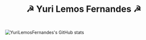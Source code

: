 <h1 align="center"> ☭ Yuri Lemos Fernandes ☭</h1> <br>

<picture>
  <source media="(prefers-color-scheme: dark)" srcset="https://user-images.githubusercontent.com/127331396/223806990-980a1b99-220a-4739-9613-ed6d44d121e8.png">
  <source media="(prefers-color-scheme: light)" srcset="https://user-images.githubusercontent.com/127331396/224400156-9ea96713-cf11-4ba6-bc0f-31fc7c4bb2ed.jpg">
</picture>

![YuriLemosFernandes's GitHub stats](https://github-readme-stats.vercel.app/api?username=YuriLemosFernandes&show_icons=true&theme=dark&)  
